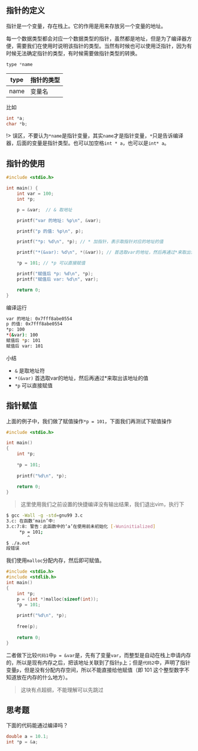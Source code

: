 ## 指针的定义

指针是一个变量，存在栈上。它的作用是用来存放另一个变量的地址。

每一个数据类型都会对应一个数据类型的指针，虽然都是地址，但是为了编译器方便，需要我们在使用时说明该指针的类型。当然有时候也可以使用泛指针，因为有时候无法确定指针的类型，有时候需要做指针类型的转换。

```c
type *name
```  
type | 指针的类型
------- | ------- 
name | 变量名

比如
```c
int *a;
char *b;
```  

!> 误区，不要认为`*name`是指针变量，其实`name`才是指针变量，`*`只是告诉编译器，后面的变量是指针类型。也可以加空格`int * a`，也可以是`int* a`。

## 指针的使用
```c
#include <stdio.h>

int main() {
    int var = 100;
    int *p;

    p = &var;  // & 取地址

    printf("var 的地址: %p\n", &var);

    printf("p 的值: %p\n", p);

    printf("*p: %d\n", *p); // * 加指针，表示取指针对应的地址的值

    printf("*(&var): %d\n", *(&var)); // 首选取var的地址，然后再通过*来取出该地址的值

    *p = 101; // *p 可以直接赋值

    printf("赋值后 *p: %d\n", *p);
    printf("赋值后 var: %d\n", var);

    return 0;
}
```  
编译运行
```bash
var 的地址: 0x7fff8abe0554
p 的值: 0x7fff8abe0554
*p: 100
*(&var): 100
赋值后 *p: 101
赋值后 var: 101
```  
小结
- `&` 是取地址符
- `*(&var)` 首选取var的地址，然后再通过*来取出该地址的值
- `*p` 可以直接赋值

## 指针赋值
上面的例子中，我们做了赋值操作`*p = 101`，下面我们再测试下赋值操作
```c
#include <stdio.h>

int main()
{
    int *p;
 
    *p = 101;
 
    printf("%d\n", *p);
 
    return 0;
}
```
> 这里使用我们之前设置的快捷编译没有输出结果，我们退出vim，执行下
```bash
$ gcc -Wall -g -std=gnu99 3.c
3.c: 在函数‘main’中:
3.c:7:8: 警告：此函数中的‘a’在使用前未初始化 [-Wuninitialized]
     *p = 101;
        ^
$ ./a.out
段错误
```
我们使用`malloc`分配内存，然后即可赋值。
```c
#include <stdio.h>
#include <stdlib.h>
int main()
{
    int *p;
    p = (int *)malloc(sizeof(int));
    *p = 101;
 
    printf("%d\n", *p);
    
    free(p);
 
    return 0;
}
```

二者做下比较`代码1`中`p = &var`是，先有了变量`var`，而整型是自动在栈上申请内存的，所以是现有内存之后，把该地址关联到了指针`p`上；但是`代码2`中，声明了指针变量`p`，但是没有分配内存空间，所以不能直接给他赋值（即 101 这个整型数字不知道放在内存的什么地方）。

> 这块有点超纲，不能理解可以先跳过

## 思考题

下面的代码能通过编译吗？
```c
double a = 10.1;
int *p = &a;
```  



